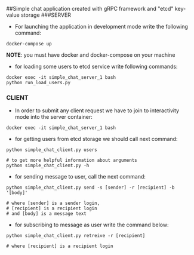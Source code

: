 ##Simple chat application created with gRPC framework and "etcd" key-value storage
###SERVER

* For launching the application in development mode 
write the following command:
```
docker-compose up
```
**NOTE**: you must have docker and docker-compose on your machine

* for loading some users to etcd service write following commands:
```
docker exec -it simple_chat_server_1 bash
python run_load_users.py
```

### CLIENT
* In order to submit any client request we have to join to 
  interactivity mode into the server container:
```
docker exec -it simple_chat_server_1 bash
```
* for getting users from etcd storage we should call next command:
```
python simple_chat_client.py users

# to get more helpful information about arguments
python simple_chat_client.py -h
```
* for sending message to user, call the next command:
```
python simple_chat_client.py send -s [sender] -r [recipient] -b '[body]'

# where [sender] is a sender login, 
# [recipient] is a recipient login 
# and [body] is a message text 
```
* for subscribing to message as user write the command below:
```
python simple_chat_client.py retreive -r [recipient]

# where [recipient] is a recipient login  
```
